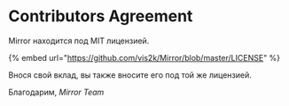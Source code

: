 # Contributors Agreement

Mirror находится под MIT лицензией.

{% embed url="https://github.com/vis2k/Mirror/blob/master/LICENSE" %}

Внося свой вклад, вы также вносите его под той же лицензией.

Благодарим, _Mirror Team_
